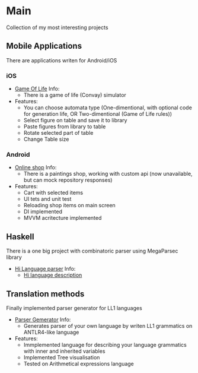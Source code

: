# Main
Сollection of my most interesting projects

## Mobile Applications
There are applications writen for Android/iOS
### iOS
  - [Game Of Life](/GameOfLife) Info:
    * There is a game of life (Convay) simulator
  - Features:
    * You can choose automata type (One-dimentional, with optional code for generation life, OR Two-dimentional (Game of Life rules))
    * Select figure on table and save it to library
    * Paste figures from library to table
    * Rotate selected part of table
    * Change Table size
### Android
  - [Online shop](/OnlineShop) Info:
    * There is a paintings shop, working with custom api (now unavailable, but can mock repository responses)
  - Features:
    * Cart with selected items
    * UI tets and unit test
    * Reloading shop items on main screen
    * DI implemented
    * MVVM acritecture implemented

## Haskell
There is a one big project with combinatoric parser using MegaParsec library
  - [Hi Language parser](/HaskellHiParser) Info:
    * [Hi language description](https://int-index.gitlab.io/hw-checker/)

## Translation methods
Finally implemented parser generator for LL1 languages
  - [Parser Gemerator](/ParserGenerator) Info:
    * Generates parser of your own language by writen LL1 grammatics on ANTLR4-like language
  - Features:
    * Immplemented language for describing your language grammatics with inner and inherited variables
    * Implemented Tree visualisation
    * Tested on Arithmetical expressions language
